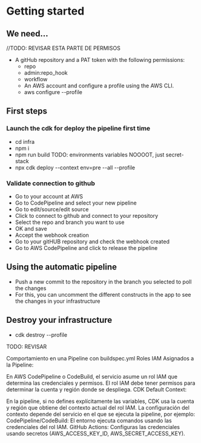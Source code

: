# Getting started

## We need...

//TODO: REVISAR ESTA PARTE DE PERMISOS

- A gitHub repository and a PAT token with the following permissions:
  - repo
  - admin:repo_hook
  - workflow
  - An AWS account and configure a profile using the AWS CLI.
  - aws configure --profile <profile-name>

## First steps

### Launch the cdk for deploy the pipeline first time

- cd infra
- npm i
- npm run build TODO: environments variables NOOOOT, just secret-stack
- npx cdk deploy --context env=pre --all --profile <profile-name>

### Validate connection to github

- Go to your account at AWS
- Go to CodePipeline and select your new pipeline
- Go to edit/source/edit source
- Click to connect to github and connect to your repository
- Select the repo and branch you want to use
- OK and save
- Accept the webhook creation
- Go to your gitHUB repository and check the webhook created
- Go to AWS CodePipeline and click to release the pipeline

## Using the automatic pipeline

- Push a new commit to the repository in the branch you selected to poll the changes
- For this, you can uncomment the different constructs in the app to see the changes in your
  infrastructure

## Destroy your infrastructure

- cdk destroy --profile <profile-name>

TODO: REVISAR

Comportamiento en una Pipeline con buildspec.yml Roles IAM Asignados a la Pipeline:

En AWS CodePipeline o CodeBuild, el servicio asume un rol IAM que determina las credenciales y
permisos. El rol IAM debe tener permisos para determinar la cuenta y región donde se despliega. CDK
Default Context:

En la pipeline, si no defines explícitamente las variables, CDK usa la cuenta y región que obtiene
del contexto actual del rol IAM. La configuración del contexto depende del servicio en el que se
ejecuta la pipeline, por ejemplo: CodePipeline/CodeBuild: El entorno ejecuta comandos usando las
credenciales del rol IAM. GitHub Actions: Configuras las credenciales usando secretos
(AWS_ACCESS_KEY_ID, AWS_SECRET_ACCESS_KEY).
